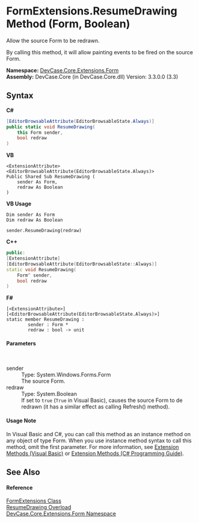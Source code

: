 # FormExtensions.ResumeDrawing Method (Form, Boolean)
 

Allow the source Form to be redrawn. 

 By calling this method, it will allow painting events to be fired on the source Form.

**Namespace:**&nbsp;<a href="N_DevCase_Core_Extensions_Form">DevCase.Core.Extensions.Form</a><br />**Assembly:**&nbsp;DevCase.Core (in DevCase.Core.dll) Version: 3.3.0.0 (3.3)

## Syntax

**C#**<br />
``` C#
[EditorBrowsableAttribute(EditorBrowsableState.Always)]
public static void ResumeDrawing(
	this Form sender,
	bool redraw
)
```

**VB**<br />
``` VB
<ExtensionAttribute>
<EditorBrowsableAttribute(EditorBrowsableState.Always)>
Public Shared Sub ResumeDrawing ( 
	sender As Form,
	redraw As Boolean
)
```

**VB Usage**<br />
``` VB Usage
Dim sender As Form
Dim redraw As Boolean

sender.ResumeDrawing(redraw)
```

**C++**<br />
``` C++
public:
[ExtensionAttribute]
[EditorBrowsableAttribute(EditorBrowsableState::Always)]
static void ResumeDrawing(
	Form^ sender, 
	bool redraw
)
```

**F#**<br />
``` F#
[<ExtensionAttribute>]
[<EditorBrowsableAttribute(EditorBrowsableState.Always)>]
static member ResumeDrawing : 
        sender : Form * 
        redraw : bool -> unit 

```


#### Parameters
&nbsp;<dl><dt>sender</dt><dd>Type: System.Windows.Forms.Form<br />The source Form.</dd><dt>redraw</dt><dd>Type: System.Boolean<br />If set to `true` (`True` in Visual Basic), causes the source Form to de redrawn (it has a similar effect as calling Refresh() method).</dd></dl>

#### Usage Note
In Visual Basic and C#, you can call this method as an instance method on any object of type Form. When you use instance method syntax to call this method, omit the first parameter. For more information, see <a href="https://docs.microsoft.com/dotnet/visual-basic/programming-guide/language-features/procedures/extension-methods">Extension Methods (Visual Basic)</a> or <a href="https://docs.microsoft.com/dotnet/csharp/programming-guide/classes-and-structs/extension-methods">Extension Methods (C# Programming Guide)</a>.

## See Also


#### Reference
<a href="T_DevCase_Core_Extensions_Form_FormExtensions">FormExtensions Class</a><br /><a href="Overload_DevCase_Core_Extensions_Form_FormExtensions_ResumeDrawing">ResumeDrawing Overload</a><br /><a href="N_DevCase_Core_Extensions_Form">DevCase.Core.Extensions.Form Namespace</a><br />